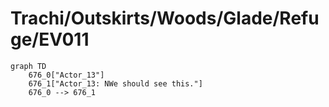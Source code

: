 # Trachi/Outskirts/Woods/Glade/Refuge/EV011


```mermaid
graph TD
    676_0["Actor_13"]
    676_1["Actor_13: NWe should see this."]
    676_0 --> 676_1
```